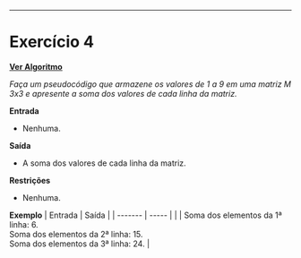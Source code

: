 ---
# Exercício 4

[**Ver Algoritmo**](Algoritmo04.md)

*Faça um pseudocódigo que armazene os valores de 1 a 9 em uma matriz M 3x3 e apresente a soma dos valores de cada linha da matriz.*

**Entrada**
- Nenhuma.

**Saída**
- A soma dos valores de cada linha da matriz.

**Restrições**
- Nenhuma.

**Exemplo**
| Entrada | Saída |
| ------- | ----- |
|         | Soma dos elementos da 1ª linha: 6. <br> Soma dos elementos da 2ª linha: 15. <br> Soma dos elementos da 3ª linha: 24. |
